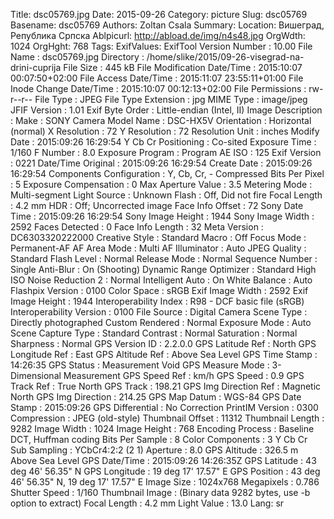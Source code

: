 Title: dsc05769.jpg
Date: 2015-09-26
Category: picture
Slug: dsc05769
Basename: dsc05769
Authors: Zoltan Csala
Summary:
Location: Вишеград, Република Српска
Ablpicurl: http://abload.de/img/n4s48.jpg
OrgWdth: 1024
OrgHght: 768
Tags:
ExifValues: ExifTool Version Number : 10.00
            File Name : dsc05769.jpg
            Directory : /home/slike/2015/09-26-visegrad-na-drini-cuprija
            File Size : 445 kB
            File Modification Date/Time : 2015:10:07 00:07:50+02:00
            File Access Date/Time : 2015:11:07 23:55:11+01:00
            File Inode Change Date/Time : 2015:10:07 00:12:13+02:00
            File Permissions : rw-r--r--
            File Type : JPEG
            File Type Extension : jpg
            MIME Type : image/jpeg
            JFIF Version : 1.01
            Exif Byte Order : Little-endian (Intel, II)
            Image Description :
            Make : SONY
            Camera Model Name : DSC-HX5V
            Orientation : Horizontal (normal)
            X Resolution : 72
            Y Resolution : 72
            Resolution Unit : inches
            Modify Date : 2015:09:26 16:29:54
            Y Cb Cr Positioning : Co-sited
            Exposure Time : 1/160
            F Number : 8.0
            Exposure Program : Program AE
            ISO : 125
            Exif Version : 0221
            Date/Time Original : 2015:09:26 16:29:54
            Create Date : 2015:09:26 16:29:54
            Components Configuration : Y, Cb, Cr, -
            Compressed Bits Per Pixel : 5
            Exposure Compensation : 0
            Max Aperture Value : 3.5
            Metering Mode : Multi-segment
            Light Source : Unknown
            Flash : Off, Did not fire
            Focal Length : 4.2 mm
            HDR : Off; Uncorrected image
            Face Info Offset : 72
            Sony Date Time : 2015:09:26 16:29:54
            Sony Image Height : 1944
            Sony Image Width : 2592
            Faces Detected : 0
            Face Info Length : 32
            Meta Version : DC6303320222000
            Creative Style : Standard
            Macro : Off
            Focus Mode : Permanent-AF
            AF Area Mode : Multi
            AF Illuminator : Auto
            JPEG Quality : Standard
            Flash Level : Normal
            Release Mode : Normal
            Sequence Number : Single
            Anti-Blur : On (Shooting)
            Dynamic Range Optimizer : Standard
            High ISO Noise Reduction 2 : Normal
            Intelligent Auto : On
            White Balance : Auto
            Flashpix Version : 0100
            Color Space : sRGB
            Exif Image Width : 2592
            Exif Image Height : 1944
            Interoperability Index : R98 - DCF basic file (sRGB)
            Interoperability Version : 0100
            File Source : Digital Camera
            Scene Type : Directly photographed
            Custom Rendered : Normal
            Exposure Mode : Auto
            Scene Capture Type : Standard
            Contrast : Normal
            Saturation : Normal
            Sharpness : Normal
            GPS Version ID : 2.2.0.0
            GPS Latitude Ref : North
            GPS Longitude Ref : East
            GPS Altitude Ref : Above Sea Level
            GPS Time Stamp : 14:26:35
            GPS Status : Measurement Void
            GPS Measure Mode : 3-Dimensional Measurement
            GPS Speed Ref : km/h
            GPS Speed : 0.9
            GPS Track Ref : True North
            GPS Track : 198.21
            GPS Img Direction Ref : Magnetic North
            GPS Img Direction : 214.25
            GPS Map Datum : WGS-84
            GPS Date Stamp : 2015:09:26
            GPS Differential : No Correction
            PrintIM Version : 0300
            Compression : JPEG (old-style)
            Thumbnail Offset : 11312
            Thumbnail Length : 9282
            Image Width : 1024
            Image Height : 768
            Encoding Process : Baseline DCT, Huffman coding
            Bits Per Sample : 8
            Color Components : 3
            Y Cb Cr Sub Sampling : YCbCr4:2:2 (2 1)
            Aperture : 8.0
            GPS Altitude : 326.5 m Above Sea Level
            GPS Date/Time : 2015:09:26 14:26:35Z
            GPS Latitude : 43 deg 46' 56.35" N
            GPS Longitude : 19 deg 17' 17.57" E
            GPS Position : 43 deg 46' 56.35" N, 19 deg 17' 17.57" E
            Image Size : 1024x768
            Megapixels : 0.786
            Shutter Speed : 1/160
            Thumbnail Image : (Binary data 9282 bytes, use -b option to extract)
            Focal Length : 4.2 mm
            Light Value : 13.0
Lang: sr

